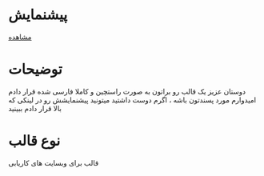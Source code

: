 # پیشنمایش

[مشاهده](https://hamzehazizzadeh.ir/jobest/)

# توضیحات

دوستان عزیز یک قالب رو براتون به صورت راستچین و کاملا فارسی شده قرار دادم امیدوارم مورد پسندتون باشه ، اگرم دوست داشتید میتونید پیشنمایشش رو در لینکی که بالا قرار دادم ببینید

# نوع قالب

قالب برای وبسایت های کاریابی
